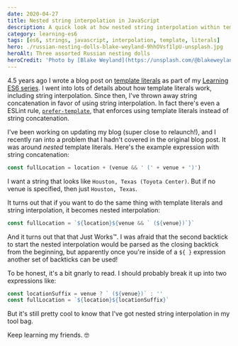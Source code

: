 ```yaml
---
date: 2020-04-27
title: Nested string interpolation in JavaScript
description: A quick look at how nested string interpolation within template literals is possible with ES6
category: learning-es6
tags: [es6, strings, javascript, interpolation, template, literals]
hero: ./russian-nesting-dolls-blake-weyland-9hhOVsf1lpU-unsplash.jpg
heroAlt: Three assorted Russian nesting dolls
heroCredit: 'Photo by [Blake Weyland](https://unsplash.com/@blakeweyland)'
---
```


4.5 years ago I wrote a blog post on [template literals](/blog/learning-es6-template-literals-tagged-templates/) as part of my [Learning ES6 series](/learning-es6-series/). I went into lots of details about how template literals work, including string interpolation. Since then, I've thrown away string concatenation in favor of using string interpolation. In fact there's even a ESLint rule, [`prefer-template`](https://eslint.org/docs/rules/prefer-template), that enforces using template literals instead of string concatenation.

I've been working on updating my blog (super close to relaunch!), and I recently ran into a problem that I hadn't covered in the original blog post. It was around _nested_ template literals. Here's the example expression with string concatenation:

```js
const fullLocation = location + (venue && ' (' + venue + ')')
```

I want a string that looks like `Houston, Texas (Toyota Center)`. But if no venue is specified, then just `Houston, Texas`.

It turns out that if you want to do the same thing with template literals and string interpolation, it becomes nested interpolation:

```js
const fullLocation = `${location}${venue && ` (${venue})`}`
```

And it turns out that that Just Works™. I was afraid that the second backtick to start the nested interpolation would be parsed as the closing backtick from the beginning, but apparently once you're inside of a `${ }` expression another set of backticks can be used!

To be honest, it's a bit gnarly to read. I should probably break it up into two expressions like:

```js
const locationSuffix = venue ? ` (${venue})` : ''
const fullLocation = `${location}${locationSuffix}`
```

But it's still pretty cool to know that I've got nested string interpolation in my tool bag.

Keep learning my friends. 🤓
